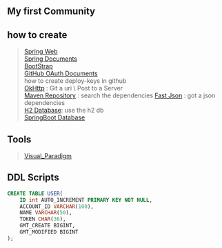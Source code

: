 ## My first Community

## how to create
> [Spring Web](https://spring.io/guides/gs/serving-web-content/)  
> [Spring Documents](https://spring.io/guides)  
> [BootStrap](https://v3.bootcss.com/getting-started/)  
> [GitHub OAuth Documents](https://developer.github.com/apps/building-github-apps/creating-a-github-app/)  
> how to create deploy-keys in github  
> [OkHttp](https://square.github.io/okhttp/) : Git a uri \ Post to a Server  
> [Maven Repository](https://mvnrepository.com/)  : search the dependencies
> [Fast Json](https://mvnrepository.com/search?q=fastjson) : got a json dependencies  
> [H2 Database](https://h2database.com/html/main.html): use the h2 db  
> [SpringBoot Database](https://docs.spring.io/spring-boot/docs/current/reference/html/spring-boot-features.html#boot-features-configure-datasource)

## Tools  
> [Visual_Paradigm](https://www.visual-paradigm.com)  

## DDL Scripts  
```sql
CREATE TABLE USER(
    ID int AUTO_INCREMENT PRIMARY KEY NOT NULL,
    ACCOUNT_ID VARCHAR(100),
    NAME VARCHAR(50),
    TOKEN CHAR(36),
    GMT_CREATE BIGINT,
    GMT_MODIFIED BIGINT
);
```